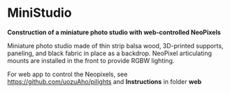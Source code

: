 # MiniStudio
**Construction of a miniature photo studio with web-controlled NeoPixels**

Miniature photo studio made of thin strip balsa wood, 3D-printed supports, paneling, and black fabric in place as a backdrop.  NeoPixel articulating mounts are installed in the front to provide RGBW lighting.

For web app to control the Neopixels, see https://github.com/uozuAho/pilights and **Instructions** in folder **web**

